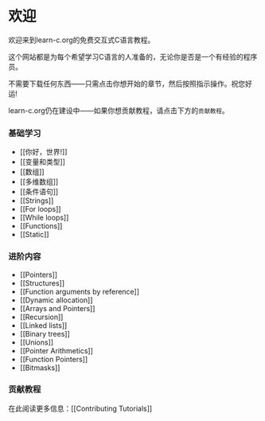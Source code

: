 # 欢迎

欢迎来到learn-c.org的免费交互式C语言教程。

这个网站都是为每个希望学习C语言的人准备的，无论你是否是一个有经验的程序员。

不需要下载任何东西——只需点击你想开始的章节，然后按照指示操作。祝您好运!

learn-c.org仍在建设中——如果你想贡献教程，请点击下方的`贡献教程`。

### 基础学习

- [[你好，世界!]]
- [[变量和类型]]
- [[数组]]
- [[多维数组]]
- [[条件语句]]
- [[Strings]]
- [[For loops]]
- [[While loops]]
- [[Functions]]
- [[Static]]

### 进阶内容

- [[Pointers]]
- [[Structures]]
- [[Function arguments by reference]]
- [[Dynamic allocation]]
- [[Arrays and Pointers]]
- [[Recursion]]
- [[Linked lists]]
- [[Binary trees]]
- [[Unions]]
- [[Pointer Arithmetics]]
- [[Function Pointers]]
- [[Bitmasks]]

### 贡献教程

在此阅读更多信息：[[Contributing Tutorials]]

